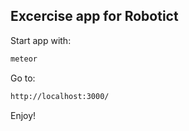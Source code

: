 ## Excercise app for Robotict
Start app with:
```bash
meteor
```

Go to: 
```bash
http://localhost:3000/
```

Enjoy!
